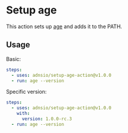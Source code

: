 # Setup age

This action sets up [age](https://github.com/FiloSottile/age) and adds it to the PATH.

## Usage

Basic:

```yaml
steps:
  - uses: adnsio/setup-age-action@v1.0.0
  - run: age --version
```

Specific version:

```yaml
steps:
  - uses: adnsio/setup-age-action@v1.0.0
    with:
      version: 1.0.0-rc.3
  - run: age --version
```
